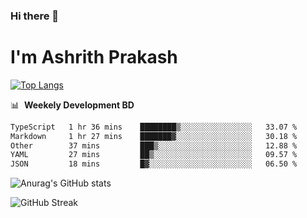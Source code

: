 ### Hi there 👋
# I'm Ashrith Prakash

[![Top Langs](https://github-readme-stats.vercel.app/api/top-langs/?username=xxcheckmatexx&count_private=true&include_all_commits=true&show_icons=true&line_height=20&title_color=FFFFFF&icon_color=FFFFFF&text_color=FFFFFF&bg_color=0D1117&langs_count=8)](https://github.com/anuraghazra/github-readme-stats)

📊 &nbsp;**Weekely Development BD**

<!--START_SECTION:waka-->

```txt
TypeScript   1 hr 36 mins    ████████▒░░░░░░░░░░░░░░░░   33.07 %
Markdown     1 hr 27 mins    ███████▓░░░░░░░░░░░░░░░░░   30.18 %
Other        37 mins         ███▒░░░░░░░░░░░░░░░░░░░░░   12.88 %
YAML         27 mins         ██▒░░░░░░░░░░░░░░░░░░░░░░   09.57 %
JSON         18 mins         █▓░░░░░░░░░░░░░░░░░░░░░░░   06.50 %
```

<!--END_SECTION:waka-->

![Anurag's GitHub stats](https://github-readme-stats.vercel.app/api?username=xxcheckmatexx&count_private=true&show_icons=true&theme=merko)  

![GitHub Streak](http://github-readme-streak-stats.herokuapp.com?user=xxcheckmatexx&theme=merko&hide_border=true&date_format=M%20j%5B%2C%20Y%5D&fire=DD0E0B)
<br/>
